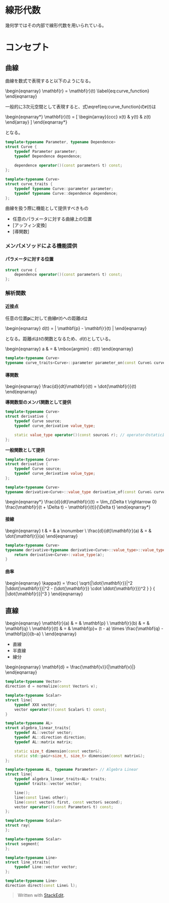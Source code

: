 # 線形代数

幾何学ではその内部で線形代数を用いられている。

# コンセプト

## 曲線

曲線を数式で表現すると以下のようになる。

\begin{eqnarray}
\mathbf{r} = \mathbf{r}(t)
\label{eq:curve_function}
\end{eqnarray}

一般的に3次元空間として表現すると、式\eqref{eq:curve_function}の$\mathbf{r}(t)$は

\begin{eqnarray*}
\mathbf{r}(t) = [ \begin{array}{ccc} x(t) & y(t) & z(t) \end{array} ]
\end{eqnarray*}

となる。

```cpp
template<typename Parameter, typename Dependence>
struct Curve {
	typedef Parameter parameter;
	typedef Dependence dependence;
	
	dependence operator()(const parameter& t) const;
};

template<typename Curve>
struct curve_traits {
	typedef typename Curve::parameter parameter;
	typedef typename Curve::dependence dependence;
};
```

曲線を扱う際に機能として提供すべきもの

*  任意のパラメータに対する曲線上の位置
*  [アッフィン変換]
*  [導関数]

### メンバメソッドによる機能提供

#### パラメータに対する位置

```cpp
struct curve {
	dependence operator()(const parameter& t) const;
};
```

### 解析関数

#### 近接点

任意の位置$\mathbf{p}$に対して曲線$\mathbf{r}(t)$への距離$d$は

\begin{eqnarray}
d(t) = | \mathbf{p} - \mathbf{r}(t) |
\end{eqnarray}

となる。距離$d$は$t$の関数となるため、$d(t)$としている。

\begin{eqnarray}
a & = & \mbox{argmin} \: d(t)
\end{eqnarray}

```cpp
template<typename Curve>
typename curve_traits<Curve>::parameter parameter_on(const Curve& curve, const typename curve_traits<Curve>::dependence& p);
```

#### 導関数

\begin{eqnarray}
\frac{d}{dt}\mathbf{r}(t) = \dot{\mathbf{r}}(t)
\end{eqnarray}

**導関数型のメンバ関数として提供**
```cpp
template<typename Curve>
struct derivative {
	typedef Curve source;
	typedef curve_derivative value_type;

	static value_type operator()(const source& r); // operatorのstatic属性設定はできないので、コンパイルエラー
};
```

**一般関数として提供**
```cpp
template<typename Curve>
struct derivative {
	typedef Curve source;
	typedef curve_derivative value_type;
};

template<typename Curve>
typename derivative<Curve>::value_type derivative_of(const Curve& curve);
```

\begin{eqnarray*}
\frac{d}{dt}\mathbf{r}(t) = \lim_{\Delta t \rightarrow 0} \frac{\mathbf{r}(t + \Delta t) - \mathbf{r}(t)}{\Delta t}
\end{eqnarray*}

#### 接線

\begin{eqnarray}
t & = & a \nonumber \\
\frac{d}{dt}\mathbf{r}(a) & = & \dot{\mathbf{r}}(a)
\end{eqnarray}

```cpp
template<typename Curve>
typename derivative<typename derivative<Curve>::value_type>::value_type tangent(const Curve& curve, const curve_traits<Curve>::parameter& a) {
	return derivative<Curve>::value_type(a);
}
```

#### 曲率

\begin{eqnarray}
\kappa(t) = \frac{ \sqrt{|\dot{\mathbf{r}}|^2 |\ddot{\mathbf{r}}|^2 - (\dot{\mathbf{r}} \cdot \ddot{\mathbf{r}})^2 } } { |\dot{\mathbf{r}}|^3 }
\end{eqnarray}

## 直線

\begin{eqnarray}
\mathbf{r}(a) & = & \mathbf{p}  \\
\mathbf{r}(b) & = & \mathbf{q} \\ 
\mathbf{r}(t) & = & \mathbf{p}+ (t - a) \times \frac{\mathbf{q} - \mathbf{p}}{b-a} \\
\end{eqnarray}

- 直線
- 半直線
- 線分

\begin{eqnarray}
\mathbf{d} = \frac{\mathbf{v}}{|\mathbf{v}|} 
\end{eqnarray}

```cpp
template<typename Vector>
direction d = normalize(const Vector& v);
```

```cpp
template<typename Scalar>
struct line{
	typedef XXX vector;
	vector operator()(const Scalar& t) const;
}

template<typename AL>
struct algebra_linear_traits{
	typedef AL::vector vector;
	typedef AL::direction direction;
	typedef AL::matrix matrix;

	static size_t dimension(const vector&);
	static std::pair<size_t, size_t> dimension(const matrix&);
};

template<typename AL, typename Parameter> // Algebra Linear
struct line{
	typedef algebra_linear_traits<AL> traits;
	typedef traits::vector vector;

	line();
	line(const line& other);
	line(const vector& first, const vector& second);
	vector operator()(const Parameter& t) const;
};

template<typename Scalar>
struct ray{
};

template<typename Scalar>
struct segment{
};

template<typename Line>
struct line_straits{
	typedef Line::vector vector;
};
```

```cpp
template<typename Line>
direction direct(const Line& l);
```



> Written with [StackEdit](https://stackedit.io/).